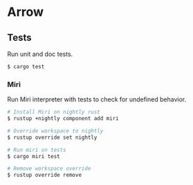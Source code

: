 # Arrow

## Tests

Run unit and doc tests.

```bash
$ cargo test
```

### Miri

Run Miri interpreter with tests to check for undefined behavior.

```bash
# Install Miri on nightly rust
$ rustup +nightly component add miri

# Override workspace to nightly
$ rustup override set nightly

# Run miri on tests
$ cargo miri test

# Remove workspace override
$ rustup override remove
```
